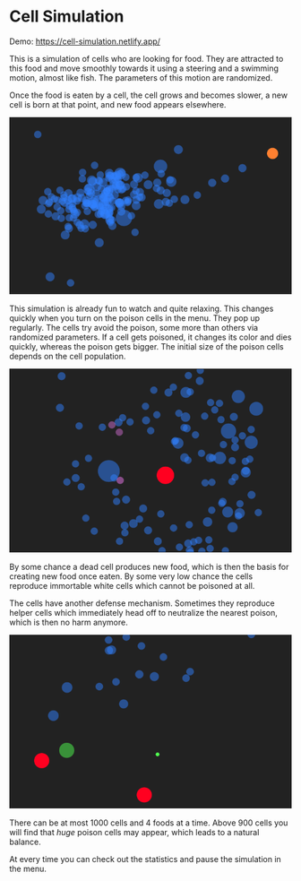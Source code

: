 # Cell Simulation

Demo: https://cell-simulation.netlify.app/

This is a simulation of cells who are looking for food. They are attracted to this food and move smoothly towards it using a steering and a swimming motion, almost like fish. The parameters of this motion are randomized.

Once the food is eaten by a cell, the cell grows and becomes slower, a new cell is born at that point, and new food appears elsewhere.

![Screenshot](./public/screenshots/screenshot1.png)

This simulation is already fun to watch and quite relaxing. This changes quickly when you turn on the poison cells in the menu. They pop up regularly. The cells try avoid the poison, some more than others via randomized parameters. If a cell gets poisoned, it changes its color and dies quickly, whereas the poison gets bigger. The initial size of the poison cells depends on the cell population.

![Screenshot](./public/screenshots/screenshot2.png)

By some chance a dead cell produces new food, which is then the basis for creating new food once eaten. By some very low chance the cells reproduce immortable white cells which cannot be poisoned at all.

The cells have another defense mechanism. Sometimes they reproduce helper cells which immediately head off to neutralize the nearest poison, which is then no harm anymore.

![Screenshot](./public/screenshots/screenshot3.png)

There can be at most 1000 cells and 4 foods at a time. Above 900 cells you will find that _huge_ poison cells may appear, which leads to a natural balance.

At every time you can check out the statistics and pause the simulation in the menu.
